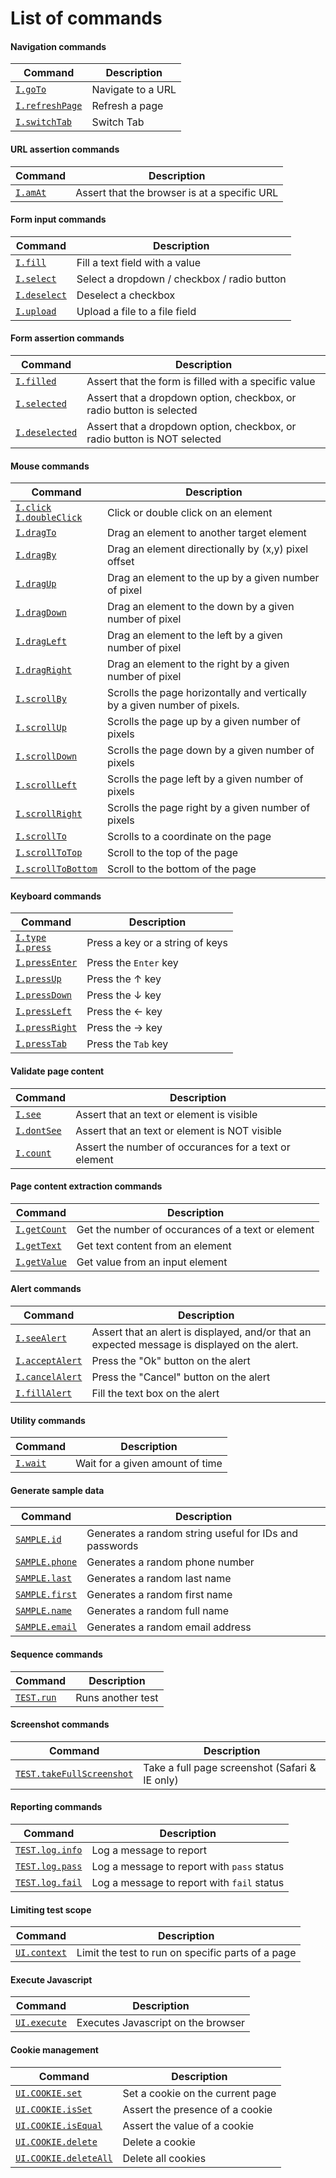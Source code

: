 # List of commands

#### Navigation commands

| Command | Description |
|---------|-------------|
| [`I.goTo`](navigation.md#igoto) | Navigate to a URL |
| [`I.refreshPage`](navigation.md#irefreshpage) | Refresh a page |
| [`I.switchTab`](navigation.md#iswitchtab) | Switch Tab |

#### URL assertion commands

| Command | Description |
|---------|-------------|
| [`I.amAt`](navigation.md#iamAt) | Assert that the browser is at a specific URL |

#### Form input commands

| Command | Description |
|---------|-------------|
| [`I.fill`](form_input.md#ifill) | Fill a text field with a value |
| [`I.select`](form_input.md#iselect) | Select a dropdown / checkbox / radio button |
| [`I.deselect`](form_input.md#ideselect) | Deselect a checkbox |
| [`I.upload`](form_input.md#iupload) | Upload a file to a file field |

#### Form assertion commands

| Command | Description |
|---------|-------------|
| [`I.filled`](form_input.md#ifilled) | Assert that the form is filled with a specific value |
| [`I.selected`](form_input.md#iselected) | Assert that a dropdown option, checkbox, or radio button is selected |
| [`I.deselected`](form_input.md#ideselected) | Assert that a dropdown option, checkbox, or radio button is NOT selected |

#### Mouse commands

| Command | Description |
|---------|-------------|
| [`I.click`](mouse.md#iclick--idoubleclick) <br> [`I.doubleClick`](mouse.md#iclick--idoubleclick) | Click or double click on an element |
| [`I.dragTo`](mouse.md#idragto) | Drag an element to another target element |
| [`I.dragBy`](mouse.md#idragby) | Drag an element directionally by (x,y) pixel offset |
| [`I.dragUp`](mouse.md#idragup) | Drag an element to the up by a given number of pixel |
| [`I.dragDown`](mouse.md#idragdown) | Drag an element to the down by a given number of pixel |
| [`I.dragLeft`](mouse.md#idragleft) | Drag an element to the left by a given number of pixel |
| [`I.dragRight`](mouse.md#idragright) | Drag an element to the right by a given number of pixel |
| [`I.scrollBy`](mouse.md#iscrollby) | Scrolls the page horizontally and vertically by a given number of pixels. |
| [`I.scrollUp`](mouse.md#iscrollup) | Scrolls the page up by a given number of pixels |
| [`I.scrollDown`](mouse.md#iscrolldown) | Scrolls the page down by a given number of pixels |
| [`I.scrollLeft`](mouse.md#iscrollleft) | Scrolls the page left by a given number of pixels |
| [`I.scrollRight`](mouse.md#iscrollright) | Scrolls the page right by a given number of pixels |
| [`I.scrollTo`](mouse.md#iscrollto) | Scrolls to a coordinate on the page |
| [`I.scrollToTop`](mouse.md#iscrolltotop) | Scroll to the top of the page |
| [`I.scrollToBottom`](mouse.md#iscrolltobottom) | Scroll to the bottom of the page |

#### Keyboard commands

| Command | Description |
|---------|-------------|
| [`I.type`](keyboard.md#itype--ipress) <br> [`I.press`](keyboard.md#itype--ipress) | Press a key or a string of keys |
| [`I.pressEnter`](keyboard.md#ipressenter) | Press the `Enter` key |
| [`I.pressUp`](keyboard.md#ipressup) | Press the ↑ key |
| [`I.pressDown`](keyboard.md#ipressdown) | Press the ↓ key |
| [`I.pressLeft`](keyboard.md#ipressleft) | Press the ← key |
| [`I.pressRight`](keyboard.md#ipressright) | Press the → key |
| [`I.pressTab`](keyboard.md#ipresstab) | Press the `Tab` key |

#### Validate page content

| Command | Description |
|---------|-------------|
| [`I.see`](assertion.md#isee) | Assert that an text or element is visible |
| [`I.dontSee`](assertion.md#idontSee) | Assert that an text or element is NOT visible |
| [`I.count`](assertion.md#icount) | Assert the number of occurances for a text or element |

#### Page content extraction commands

| Command | Description |
|---------|-------------|
| [`I.getCount`](extract.md#igetcount) | Get the number of occurances of a text or element |
| [`I.getText`](extract.md#igettext) | Get text content from an element |
| [`I.getValue`](extract.md#igetvalue) | Get value from an input element |

#### Alert commands

| Command | Description|
|---------|------------|
| [`I.seeAlert`](alerts.md#iseealert) | Assert that an alert is displayed, and/or that an expected message is displayed on the alert. |
| [`I.acceptAlert`](alerts.md#iacceptalert) | Press the "Ok" button on the alert |
| [`I.cancelAlert`](alerts.md#icancelalert) | Press the "Cancel" button on the alert |
| [`I.fillAlert`](alerts.md#ifillalert) | Fill the text box on the alert |

#### Utility commands

| Command | Description |
|---------|-------------|
| [`I.wait`](utility.md#iwait) | Wait for a given amount of time |

#### Generate sample data

| Command | Description |
|---------|-------------|
| [`SAMPLE.id`](sample.md#sampleid) | Generates a random string useful for IDs and passwords |
| [`SAMPLE.phone`](sample.md#samplephone) | Generates a random phone number |
| [`SAMPLE.last`](sample.md#samplelast) | Generates a random last name |
| [`SAMPLE.first`](sample.md#samplefirst) | Generates a random first name |
| [`SAMPLE.name`](sample.md#samplename) | Generates a random full name |
| [`SAMPLE.email`](sample.md#sampleemail) | Generates a random email address |

#### Sequence commands

| Command | Description |
|---------|-------------|
| [`TEST.run`](sequence.md#testrun) | Runs another test |

#### Screenshot commands

| Command | Description |
|---------|-------------|
| [`TEST.takeFullScreenshot`](screenshot.md#testtakefullscreenshot) | Take a full page screenshot (Safari & IE only) |

#### Reporting commands
| Command | Description |
|---------|-------------|
| [`TEST.log.info`](logging.md#testloginfo) | Log a message to report |
| [`TEST.log.pass`](logging.md#testlogpass) | Log a message to report with `pass` status |
| [`TEST.log.fail`](logging.md#testlogfail) | Log a message to report with `fail` status |

#### Limiting test scope

| Command | Description|
|---------|------------|
| [`UI.context`](ui_context.md#uicontext) | Limit the test to run on specific parts of a page |

#### Execute Javascript

| Command | Description |
|---------|-------------|
| [`UI.execute`](executing-javascript.md#uiexecute) | Executes Javascript on the browser |

#### Cookie management
| Command | Description|
|---------|------------|
| [`UI.COOKIE.set`](cookies.md#uicookieset) | Set a cookie on the current page |
| [`UI.COOKIE.isSet`](cookies.md#uicookieisset) | Assert the presence of a cookie |
| [`UI.COOKIE.isEqual`](cookies.md#uicookieisEqual) | Assert the value of a cookie  |
| [`UI.COOKIE.delete`](cookies.md#uicookiedelete) | Delete a cookie |
| [`UI.COOKIE.deleteAll`](cookies.md#uicookiedeleteAll) | Delete all cookies |


